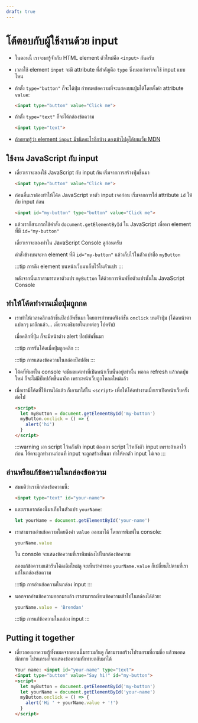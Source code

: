 ```yaml
---
draft: true
---
```


<script setup>
  import HtmlTagList from './components/HtmlTagList.vue'
  import HtmlOutput from './components/HtmlOutput.vue'
  import CodeTemplate from './components/CodeTemplate.vue'
  import JsConsole from './components/JsConsole.vue'
  import greeter from './mini-projects/greeter.html?raw'

  const ex1 = `<input type="button" value="Click me">`
  const ex2 = `<input type="text">`

  const ex3 = `myButton.onclick = () => {
  alert('hi')
}`

  const ex4 = `<input id="my-button" type="button" value="Click me">
<script>
let myButton = document.getElementById('my-button')
${ex3}
<\/script>`
</script>

# โต้ตอบกับผู้ใช้งานด้วย input

- ในตอนนี้ เราจะมารู้จักกับ HTML element ตัวใหม่คือ `<input>` กันครับ

  <HtmlTagList introduced="html,head,body,h1,a,br,title,h2,h3,h4,h5,h6,strong,em,img,mark,del,ul,ol,li,hr,script" acquired="input" />

- เวลาใช้ element `input` จะมี attribute ที่สำคัญคือ `type` ซึ่งบอกว่าเราจะใช้ input แบบไหน

- ถ้าตั้ง `type="button"` ก็จะได้ปุ่ม
  กำหนดข้อความที่จะแสดงบนปุ่มได้โดยตั้งค่า attribute `value`:

  <!-- prettier-ignore -->
  ```html
  <input type="button" value="Click me">
  ```

  <HtmlOutput :html="ex1" height="128" />

- ถ้าตั้ง `type="text"` ก็จะได้กล่องข้อความ

  <!-- prettier-ignore -->
  ```html
  <input type="text">
  ```

  <HtmlOutput :html="ex2" height="128" />

- [ถ้าอยากรู้ว่า element `input` มีชนิดอะไรอีกบ้าง ลองเข้าไปดูได้บนเว็บ MDN](https://developer.mozilla.org/en-US/docs/Web/HTML/Element/input)

## ใช้งาน JavaScript กับ input

- เดี๋ยวเราจะลองใช้ JavaScript กับ input กัน
  เริ่มจากการสร้างปุ่มขึ้นมา

  <!-- prettier-ignore -->
  ```html
  <input type="button" value="Click me">
  ```

- ก่อนอื่นเราต้องทำให้โค้ด JavaScript หาตัว input เจอก่อน
  เริ่มจากการใส่ attribute `id` ให้กับ input ก่อน

  <!-- prettier-ignore -->
  ```html
  <input id="my-button" type="button" value="Click me">
  ```

- แล้วเราก็สามารถใช้คำสั่ง `document.getElementById` ใน JavaScript
  เพื่อหา element ที่มี `id="my-button"`

  เดี๋ยวเราจะลองทำใน JavaScript Console ดูก่อนครับ

  <JsConsole input="let myButton = document.getElementById('my-button')" :output="{value: undefined}" />

  คำสั่งข้างบนจะหา element ที่มี `id="my-button"` แล้วเก็บไว้ในตัวแปรชื่อ `myButton`

  :::tip การดึง element บนหน้าเว็บมาเก็บไว้ในตัวแปร
  <CodeTemplate template="'let ' :: [placeholder] ชื่อตัวแปร :: ' = document.getElementById('' :: [placeholder] id :: '')'" />
  :::

  หลังจากนั้นเราสามารถหาตัวแปร `myButton` ได้ด้วยการพิมพ์ชื่อตัวแปรนั้นใน JavaScript Console

  <JsConsole input="myButton" :output="{value: {$tagName: 'input'}}" />

## ทำให้โค้ดทำงานเมื่อปุ่มถูกกด

- เราทำให้เวลาคลิกแล้วขึ้นป๊อปอัพขึ้นมา โดยการกำหนดฟังก์ชั่น `onclick` บนตัวปุ่ม (โค้ดหน้าตาแปลกๆ มาอีกแล้ว… เดี๋ยวจะอธิบายในบทต่อๆ ไปครับ)

  <JsConsole :input="ex3" :output="{value: undefined}" />

  เมื่อคลิกที่ปุ่ม ก็จะมีหน้าต่าง alert ป๊อปอัพขึ้นมา

  :::tip การรันโค้ดเมื่อปุ่มถูกคลิก
  <CodeTemplate template="[placeholder] ชื่อตัวแปร :: '.onclick' :: ' = ' :: '() => {' :: [placeholder] โค้ดที่ต้องการให้ทำงาน :: '}'" />
  :::

  :::tip การแสดงข้อความในกล่องป๊อปอัพ
  <CodeTemplate template="'alert(' :: [placeholder] expression :: ')'" />
  :::

- โค้ดที่พิมพ์ใน console
  จะมีผลแค่เท่าที่เปิดหน้าเว็บนั้นอยู่เท่านั้น
  พอกด refresh แล้วกดปุ่มใหม่ ก็จะไม่มีป๊อปอัพขึ้นมาอีก เพราะหน้าเว็บถูกโหลดใหม่แล้ว

- เมื่อเรามีโค้ดที่ใช้งานได้แล้ว
  ก็เอามาใส่ใน `<script>` เพื่อให้โค้ดทำงานเมื่อเราเปิดหน้าเว็บครั้งต่อไป

  <!-- prettier-ignore -->
  ```html
  <script>
    let myButton = document.getElementById('my-button')
    myButton.onclick = () => {
      alert('hi')
    }
  </script>
  ```

  <HtmlOutput :html="ex4" height="128" />

  :::warning เอา script ไว้หลังตัว input
  ต้องเอา script ไว้หลังตัว input
  เพราะถ้าเอาไว้ก่อน โค้ดจะถูกทำงานก่อนที่ input จะถูกสร้างขึ้นมา
  ทำให้หาตัว input ไม่เจอ
  :::

## อ่านหรือแก้ข้อความในกล่องข้อความ

- สมมติว่าเรามีกล่องข้อความนี้:

  <!-- prettier-ignore -->
  ```html
  <input type="text" id="your-name">
  ```

- และเราเอากล่องนี้มาเก็บในตัวแปร `yourName`:

  ```js
  let yourName = document.getElementById('your-name')
  ```

- เราสามารถอ่านข้อความโดยดึงค่า `value` ออกมาได้ โดยการพิมพ์ใน console:

  ```js
  yourName.value
  ```

  ใน console จะแสดงข้อความที่เราพิมพ์ลงไปในกล่องข้อความ

  ลองแก้ข้อความแล้วรันโค้ดเดิมใหม่ดู
  จะเห็นว่าค่าของ `yourName.value` ก็เปลี่ยนไปตามที่เราแก้ในกล่องข้อความ

  :::tip การอ่านข้อความในกล่อง input
  <CodeTemplate template="[placeholder] ชื่อตัวแปร :: '.value'" />
  :::

- นอกจากอ่านข้อความออกมาแล้ว เราสามารถเขียนข้อความเข้าไปในกล่องได้ด้วย:

  ```js
  yourName.value = 'Brendan'
  ```

  :::tip การแก้ข้อความในกล่อง input
  <CodeTemplate template="[placeholder] ชื่อตัวแปร :: '.value = ' :: [placeholder] expression ข้อความที่จะใส่ในกล่องข้อความ" />
  :::

## Putting it together

- เดี๋ยวลองเอาความรู้ทั้งหมดจากตอนนี้มารวมกันดู
  ก็สามารถสร้างโปรแกรมที่ถามชื่อ
  แล้วพอกดทักทาย โปรแกรมก็จะแสดงข้อความทักทายกลับมาได้

  <!-- prettier-ignore -->
  ```html
  Your name: <input id="your-name" type="text">
  <input type="button" value="Say hi!" id="my-button">
  <script>
    let myButton = document.getElementById('my-button')
    let yourName = document.getElementById('your-name')
    myButton.onclick = () => {
      alert('Hi ' + yourName.value + '!')
    }
  </script>
  ```

  <HtmlOutput :html="greeter" height="128" />
